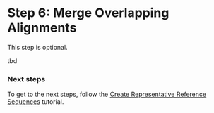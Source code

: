 # Step 6: Merge Overlapping Alignments

This step is optional.

tbd

### Next steps
To get to the next steps, follow the [Create Representative Reference Sequences](https://github.com/scrameri/CaptureAl/blob/master/Step7_Create_Representative_Reference_Sequences.md) tutorial.
